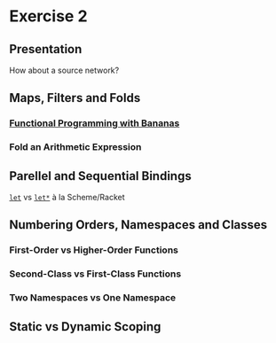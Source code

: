 # Exercise 2

## Presentation

How about a source network?

## Maps, Filters and Folds

### [Functional Programming with Bananas](http://eprints.eemcs.utwente.nl/7281/01/db-utwente-40501F46.pdf)

### Fold an Arithmetic Expression

## Parellel and Sequential Bindings

[`let`](http://docs.racket-lang.org/guide/let.html?q=parallel%20binding#%28part._.Parallel_.Binding__let%29) vs [`let*`](http://docs.racket-lang.org/guide/let.html?q=sequential%20binding&q=parallel%20binding#%28part._.Sequential_.Binding__let_%29) à la Scheme/Racket

## Numbering Orders, Namespaces and Classes

### First-Order vs Higher-Order Functions

### Second-Class vs First-Class Functions

### Two Namespaces vs One Namespace

## Static vs Dynamic Scoping

